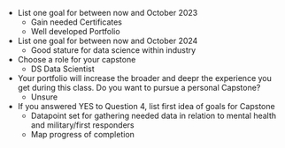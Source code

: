 - List one goal for between now and October 2023
  - Gain needed Certificates
  - Well developed Portfolio
- List one goal for between now and October 2024
  - Good stature for data science within industry
- Choose a role for your capstone
  - DS Data Scientist
- Your portfolio will increase the broader and deepr the experience you get during this class. Do you want to pursue a personal Capstone?
  - Unsure
- If you answered YES to Question 4, list first idea of goals for Capstone
  - Datapoint set for gathering needed data in relation to mental health and military/first responders
  - Map progress of completion

